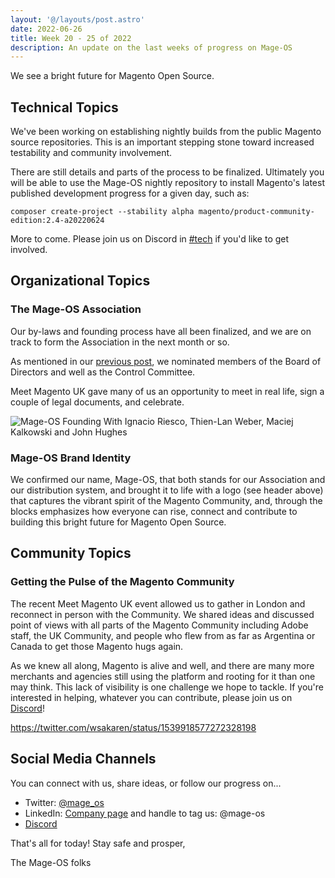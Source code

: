 ```yaml
---
layout: '@/layouts/post.astro'
date: 2022-06-26
title: Week 20 - 25 of 2022
description: An update on the last weeks of progress on Mage-OS
---
```


We see a bright future for Magento Open Source.

## Technical Topics

We've been working on establishing nightly builds from the public Magento source repositories. This is an important stepping stone toward increased testability and community involvement.

There are still details and parts of the process to be finalized. Ultimately you will be able to use the Mage-OS nightly repository to install Magento's latest published development progress for a given day, such as:

    composer create-project --stability alpha magento/product-community-edition:2.4-a20220624

More to come. Please join us on Discord in [#tech](https://discord.com/channels/893449664093904936/950670671145467924) if you'd like to get involved.


## Organizational Topics

### The Mage-OS Association

Our by-laws and founding process have all been finalized, and we are on track to form the Association in the next month or so.

As mentioned in our [previous post](https://mage-os.org/blog/mage-os-update-2022-week-19), we nominated members of the Board of Directors and well as the Control Committee.

Meet Magento UK gave many of us an opportunity to meet in real life, sign a couple of legal documents, and celebrate.

![Mage-OS Founding With Ignacio Riesco, Thien-Lan Weber, Maciej Kalkowski and John Hughes](/blog/2022/mage-os-founding.jpg "Mage-OS Founding With Ignacio Riesco, Thien-Lan Weber, Maciej Kalkowski and John Hughes")

### Mage-OS Brand Identity

We confirmed our name, Mage-OS, that both stands for our Association and our distribution system, and brought it to life with a logo (see header above) that captures the vibrant spirit of the Magento Community, and, through the blocks emphasizes how everyone can rise, connect and contribute to building this bright future for Magento Open Source.

## Community Topics

### Getting the Pulse of the Magento Community

The recent Meet Magento UK event allowed us to gather in London and reconnect in person with the Community. We shared ideas and discussed point of views with all parts of the Magento Community including Adobe staff, the UK Community, and people who flew from as far as Argentina or Canada to get those Magento hugs again.

As we knew all along, Magento is alive and well, and there are many more merchants and agencies still using the platform and rooting for it than one may think. This lack of visibility is one challenge we hope to tackle. If you're interested in helping, whatever you can contribute, please join us on [Discord](https://discord.gg/nvZDVA2NdC)!

https://twitter.com/wsakaren/status/1539918577272328198

## Social Media Channels

You can connect with us, share ideas, or follow our progress on...

* Twitter: [@mage_os](https://twitter.com/mage_os)
* LinkedIn: [Company page](https://www.linkedin.com/company/mage-os/) and handle to tag us: @mage-os
* [Discord](https://discord.gg/nvZDVA2NdC)

That's all for today! Stay safe and prosper,

The Mage-OS folks
